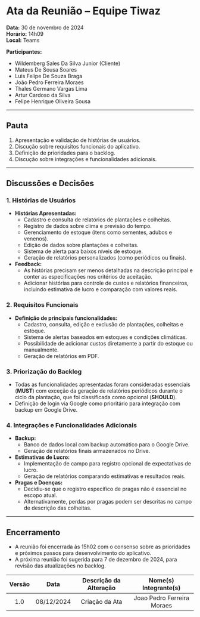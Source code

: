 # Ata da Reunião – Equipe Tiwaz

**Data:** 30 de novembro de 2024  
**Horário:** 14h09  
**Local:** Teams

**Participantes:**  
- Wildemberg Sales Da Silva Junior (Cliente) 
- Mateus De Sousa Soares  
- Luis Felipe De Souza Braga  
- João Pedro Ferreira Moraes  
- Thales Germano Vargas Lima
- Artur Cardoso da Silva
- Felipe Henrique Oliveira Sousa

---

## **Pauta**
1. Apresentação e validação de histórias de usuários.  
2. Discução sobre requisitos funcionais do aplicativo.  
3. Definição de prioridades para o backlog.  
4. Discução sobre integrações e funcionalidades adicionais.  

---

## **Discussões e Decisões**

### **1. Histórias de Usuários**
- **Histórias Apresentadas:**
  - Cadastro e consulta de relatórios de plantações e colheitas.
  - Registro de dados sobre clima e previsão do tempo.
  - Gerenciamento de estoque (itens como sementes, adubos e venenos).
  - Edição de dados sobre plantações e colheitas.
  - Sistema de alerta para baixos níveis de estoque.
  - Geração de relatórios personalizados (como periódicos ou finais).
- **Feedback:**
  - As histórias precisam ser menos detalhadas na descrição principal e conter as especificações nos critérios de aceitação.
  - Adicionar histórias para controle de custos e relatórios financeiros, incluindo estimativa de lucro e comparação com valores reais.

### **2. Requisitos Funcionais**
- **Definição de principais funcionalidades:**
  - Cadastro, consulta, edição e exclusão de plantações, colheitas e estoque.
  - Sistema de alertas baseados em estoques e condições climáticas.
  - Possibilidade de adicionar custos diretamente a partir do estoque ou manualmente.
  - Geração de relatórios em PDF.

### **3. Priorização do Backlog**
- Todas as funcionalidades apresentadas foram consideradas essenciais (**MUST**) com exceção da geração de relatórios periódicos durante o ciclo da plantação, que foi classificada como opcional (**SHOULD**).
- Definição de login via Google como prioritário para integração com backup em Google Drive.

### **4. Integrações e Funcionalidades Adicionais**
- **Backup:**
  - Banco de dados local com backup automático para o Google Drive.
  - Geração de relatórios finais armazenados no Drive.
- **Estimativas de Lucro:**
  - Implementação de campo para registro opcional de expectativas de lucro.
  - Geração de relatórios comparando estimativas e resultados reais.
- **Pragas e Doenças:**
  - Decidiu-se que o registro específico de pragas não é essencial no escopo atual.
  - Alternativamente, perdas por pragas podem ser descritas no campo de descrição das colheitas.

---

## **Encerramento**
- A reunião foi encerrada às 15h02 com o consenso sobre as prioridades e próximos passos para desenvolvimento do aplicativo.  
- A próxima reunião foi sugerida para 7 de dezembro de 2024, para revisão das atualizações no backlog.



| Versão | Data | Descrição da Alteração | Nome(s) Integrante(s) |
| :----: | :--: | :--------------------: | :-------------------: |
| 1.0 | 08/12/2024 | Criação da Ata | Joao Pedro Ferreira Moraes |
